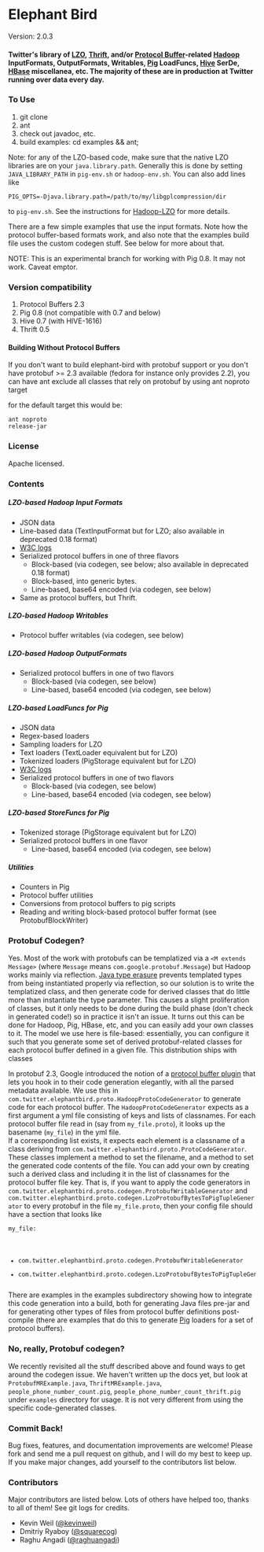 # Elephant Bird #

Version: 2.0.3

#### Twitter's library of [LZO](http://www.github.com/kevinweil/hadoop-lzo), [Thrift](http://thrift.apache.org/), and/or [Protocol Buffer](http://code.google.com/p/protobuf)-related [Hadoop](http://hadoop.apache.org) InputFormats, OutputFormats, Writables, [Pig](http://pig.apache.org/) LoadFuncs, [Hive](http://hadoop.apache.org/hive) SerDe, [HBase](http://hadoop.apache.org/hbase) miscellanea, etc. The majority of these are in production at Twitter running over data every day. ####

### To Use ###

1. git clone
2. ant
3. check out javadoc, etc.
4. build examples: cd examples && ant;

Note: for any of the LZO-based code, make sure that the native LZO libraries are on your `java.library.path`.  Generally this is done by setting `JAVA_LIBRARY_PATH` in
`pig-env.sh` or `hadoop-env.sh`.  You can also add lines like
<code><pre>
PIG_OPTS=-Djava.library.path=/path/to/my/libgplcompression/dir
</pre></code>
to `pig-env.sh`. See the instructions for [Hadoop-LZO](http://www.github.com/kevinweil/hadoop-lzo) for more details.

There are a few simple examples that use the input formats.  Note how the protocol buffer-based
formats work, and also note that the examples build file uses the custom codegen stuff.  See below for
more about that.

NOTE: This is an experimental branch for working with Pig 0.8. It may not work. Caveat emptor.

### Version compatibility ###

1. Protocol Buffers 2.3
2. Pig 0.8 (not compatible with 0.7 and below)
4. Hive 0.7 (with HIVE-1616)
5. Thrift 0.5


#### Building Without Protocol Buffers ####

If you don't want to build elephant-bird with protobuf support or you don't have protobuf >= 2.3 available 
(fedora for instance only provides 2.2), you can have ant exclude all classes that rely on protobuf by using ant noproto target

for the default target this would be:
<code><pre>ant noproto release-jar</pre></code>

### License ###

Apache licensed.

### Contents ###

##### LZO-based Hadoop Input Formats #####
* JSON data
* Line-based data (TextInputFormat but for LZO; also available in deprecated 0.18 format)
* [W3C logs](http://www.w3.org/TR/WD-logfile.html)
* Serialized protocol buffers in one of three flavors
    * Block-based (via codegen, see below; also available in deprecated 0.18 format)
    * Block-based, into generic bytes.
    * Line-based, base64 encoded (via codegen, see below)
* Same as protocol buffers, but Thrift.

    
##### LZO-based Hadoop Writables #####
* Protocol buffer writables (via codegen, see below)

##### LZO-based Hadoop OutputFormats #####
* Serialized protocol buffers in one of two flavors
    * Block-based (via codegen, see below)
    * Line-based, base64 encoded (via codegen, see below)

##### LZO-based LoadFuncs for Pig #####
* JSON data
* Regex-based loaders
* Sampling loaders for LZO
* Text loaders (TextLoader equivalent but for LZO)
* Tokenized loaders (PigStorage equivalent but for LZO)
* [W3C logs](http://www.w3.org/TR/WD-logfile.html)
* Serialized protocol buffers in one of two flavors
    * Block-based (via codegen, see below)
    * Line-based, base64 encoded (via codegen, see below)

##### LZO-based StoreFuncs for Pig #####
* Tokenized storage (PigStorage equivalent but for LZO)
* Serialized protocol buffers in one flavor
    * Line-based, base64 encoded (via codegen, see below)
    
##### Utilities #####
* Counters in Pig
* Protocol buffer utilities
* Conversions from protocol buffers to pig scripts
* Reading and writing block-based protocol buffer format (see ProtobufBlockWriter)

### Protobuf Codegen? ###

Yes. Most of the work with protobufs can be templatized via a `<M extends Message>` (where `Message`
means `com.google.protobuf.Message`) but Hadoop works mainly via reflection.  [Java type erasure](http://java.sun.com/docs/books/tutorial/java/generics/erasure.html) prevents templated types from
being instantiated properly via reflection, so our solution is to write the templatized class, and then
generate code for derived classes that do little more than instantiate the type parameter.  This causes a slight
proliferation of classes, but it only needs to be done during the build phase (don't check in generated code!)
so in practice it isn't an issue.  It turns out this can be done for Hadoop, Pig, HBase, etc, and you can easily
add your own classes to it.  The model we use here is file-based: essentially, you can configure it such that you
generate some set of derived protobuf-related classes for each protocol buffer defined in a given file.  This distribution
ships with classes

In protobuf 2.3, Google introduced the notion of a [protocol buffer plugin](http://code.google.com/apis/protocolbuffers/docs/reference/cpp/google.protobuf.compiler.plugin.pb.html) that 
lets you hook in to their code generation elegantly, with all the parsed metadata available.  We use this in 
`com.twitter.elephantbird.proto.HadoopProtoCodeGenerator` to generate code for each protocol buffer.  The 
`HadoopProtoCodeGenerator` expects as a first argument a yml file consisting of keys and lists of classnames.  For each
protocol buffer file read in (say from `my_file.proto`), it looks up the basename (`my_file`) in the yml file.  
If a corresponding list exists, it expects each element is a classname of a class deriving from `com.twitter.elephantbird.proto.ProtoCodeGenerator`.  These classes implement
a method to set the filename, and a method to set the generated code contents of the file.  You can add your own by creating
such a derived class and including it in the list of classnames for the protocol buffer file key.  That is, if you want
to apply the code generators in `com.twitter.elephantbird.proto.codegen.ProtobufWritableGenerator` and 
`com.twitter.elephantbird.proto.codegen.LzoProtobufBytesToPigTupleGenerator` to every protobuf in the
file `my_file.proto`, then your config file should have a section that looks like
<code><pre>
my_file:
  - com.twitter.elephantbird.proto.codegen.ProtobufWritableGenerator
  - com.twitter.elephantbird.proto.codegen.LzoProtobufBytesToPigTupleGenerator
</pre></code>

There are examples in the examples subdirectory showing how to integrate this code generation into a build, both for generating Java files pre-jar and for generating other types of files from protocol buffer definitions post-compile (there are examples that do this to generate [Pig](http://hadoop.apache.org/pig) loaders for a set of protocol buffers).  

### No, really, Protobuf codegen? ###

We recently revisited all the stuff described above and found ways to get around the codegen issue. We haven't written up the docs yet, but look at `ProtobufMRExample.java`, `ThriftMRExample.java`, `people_phone_number_count.pig`, `people_phone_number_count_thrift.pig` under `examples` directory for usage. It is not very different from using the specific code-generated classes.

### Commit Back! ###

Bug fixes, features, and documentation improvements are welcome!  Please fork and send me a pull request on github, and I will do my best to keep up.  If you make major changes, add yourself to the contributors list below.

### Contributors ###

Major contributors are listed below. Lots of others have helped too, thanks to all of them!
See git logs for credits.

* Kevin Weil ([@kevinweil](http://twitter.com/kevinweil))
* Dmitriy Ryaboy ([@squarecog](http://twitter.com/squarecog))
* Raghu Angadi ([@raghuangadi](http://twitter.com/raghuangadi))
